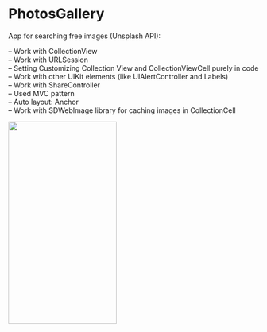 # PhotosGallery
App for searching free images (Unsplash API):

– Work with CollectionView</br>
– Work with URLSession</br>
– Setting Customizing Collection View and CollectionViewCell purely in code</br>
– Work with other UIKit elements (like UIAlertController and Labels)</br>
– Work with ShareController</br>
– Used MVC pattern</br>
– Auto layout: Anchor</br>
– Work with SDWebImage library for сaching images in CollectionCell</br>

<img src="https://user-images.githubusercontent.com/44450208/130801258-202fac7b-b674-4538-ac1c-61a39a231645.png" width="218" height="408"/> 
<img src="https://user-images.githubusercontent.com/44450208/130801800-13b36838-46d3-4f3b-97e8-4f590e5a3422.png" width="218" height="408 /> 
<img src="https://user-images.githubusercontent.com/44450208/130801934-3172d807-e1cf-487e-8be1-133a331cfc54.png" width="218" height="408 /> 
<img src="https://user-images.githubusercontent.com/44450208/130802071-4b39450a-2b63-4e6c-a8db-6ee56491db8f.png" width="218" height="408 />

